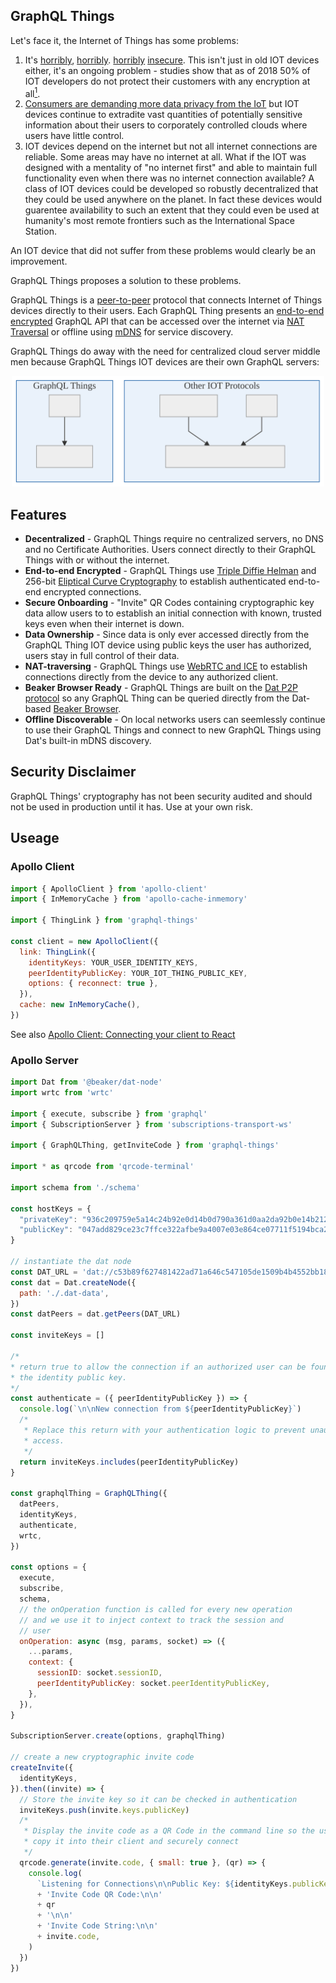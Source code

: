 ## GraphQL Things

Let's face it, the Internet of Things has some problems:

1. It's [horribly](https://www.iotforall.com/5-worst-iot-hacking-vulnerabilities/), [horribly](https://www.zdnet.com/article/iot-security-warning-your-hacked-devices-are-being-used-for-cyber-crime-says-fbi/). [horribly](https://www.nytimes.com/2017/12/21/technology/connected-toys-hacking.html) [insecure](https://blog.radware.com/security/2018/05/7-craziest-iot-device-hacks/). This isn't just in old IOT devices either, it's an ongoing problem - studies show that as of 2018 50% of IOT developers do not protect their customers with any encryption at all[<sup>1</sup>](http://eecatalog.com/embedded-security/2018/03/19/the-internet-of-insecure-things/).
2. [Consumers are demanding more data privacy from the IoT](https://internetofbusiness.com/consumers-demand-more-data-privacy-from-the-iot-economist-report/) but IOT devices continue to extradite vast quantities of potentially sensitive information about their users to corporately controlled clouds where users have little control.
3. IOT devices depend on the internet but not all internet connections are reliable. Some areas may have no internet at all. What if the IOT was designed with a mentality of "no internet first" and able to maintain full functionality even when there was no internet connection available? A class of IOT devices could be developed so robustly decentralized that they could be used anywhere on the planet. In fact these devices would guarentee availability to such an extent that they could even be used at humanity's most remote frontiers such as the International Space Station.

An IOT device that did not suffer from these problems would clearly be an improvement.

GraphQL Things proposes a solution to these problems.

GraphQL Things is a [peer-to-peer](https://en.wikipedia.org/wiki/Peer-to-peer) protocol that connects Internet of Things devices directly to their users. Each GraphQL Thing presents an [end-to-end encrypted](https://en.wikipedia.org/wiki/End-to-end_encryption) GraphQL API that can be accessed over the internet via [NAT Traversal](https://en.wikipedia.org/wiki/NAT_traversal) or offline using [mDNS](https://en.wikipedia.org/wiki/Multicast_DNS) for service discovery.

GraphQL Things do away with the need for centralized cloud server middle men because GraphQL Things IOT devices are their own GraphQL servers:

<p align="center">
  <img
    alt="alt GraphQL Thing connections connect directly instead of through a centralized server"
    src="./docs/dist/connection-comparison.svg"
    width="500"
  />
</p>

## Features
* **Decentralized** - GraphQL Things require no centralized servers, no DNS and no Certificate Authorities. Users connect directly to their GraphQL Things with or without the internet.
* **End-to-end Encrypted** - GraphQL Things use [Triple Diffie Helman](https://signal.org/docs/specifications/x3dh/) and 256-bit [Eliptical Curve Cryptography](https://www.globalsign.com/en/blog/elliptic-curve-cryptography/) to establish authenticated end-to-end encrypted connections.
* **Secure Onboarding** - "Invite" QR Codes containing cryptographic key data allow users to to establish an initial connection with known, trusted keys even when their internet is down.
* **Data Ownership** - Since data is only ever accessed directly from the GraphQL Thing IOT device using public keys the user has authorized, users stay in full control of their data.
* **NAT-traversing** - GraphQL Things use [WebRTC and ICE](https://www.youtube.com/watch?v=7qAQuC9muf8) to establish connections directly from the device to any authorized client.
* **Beaker Browser Ready** - GraphQL Things are built on the [Dat P2P protocol](https://datproject.org/) so any GraphQL Thing can be queried directly from the Dat-based [Beaker Browser](https://beakerbrowser.com/).
* **Offline Discoverable** - On local networks users can seemlessly continue to use their GraphQL Things and connect to new GraphQL Things using Dat's built-in mDNS discovery.

## Security Disclaimer

GraphQL Things' cryptography has not been security audited and should not be used in production until it has. Use at your own risk.

## Useage

### Apollo Client

```js
import { ApolloClient } from 'apollo-client'
import { InMemoryCache } from 'apollo-cache-inmemory'

import { ThingLink } from 'graphql-things'

const client = new ApolloClient({
  link: ThingLink({
    identityKeys: YOUR_USER_IDENTITY_KEYS,
    peerIdentityPublicKey: YOUR_IOT_THING_PUBLIC_KEY,
    options: { reconnect: true },
  }),
  cache: new InMemoryCache(),
})
```

See also [Apollo Client: Connecting your client to React](https://www.apollographql.com/docs/react/essentials/get-started.html#creating-provider)

### Apollo Server

```js
import Dat from '@beaker/dat-node'
import wrtc from 'wrtc'

import { execute, subscribe } from 'graphql'
import { SubscriptionServer } from 'subscriptions-transport-ws'

import { GraphQLThing, getInviteCode } from 'graphql-things'

import * as qrcode from 'qrcode-terminal'

import schema from './schema'

const hostKeys = {
  "privateKey": "936c209759e5a14c24b92e0d14b0d790a361d0aa2da92b0e14b212d9b2fd9a07",
  "publicKey": "047add829ce23c7ffce322afbe9a4007e03e864ce07711f5194bca20aa1ac55325c95517364fe1149bd84989c5961c74ba17d70bc1890dc5bda39367d8e2cb8e40",
}

// instantiate the dat node
const DAT_URL = 'dat://c53b89f627481422ad71a646c547105de1509b4b4552bb18c71e4be200b7ef4c/'
const dat = Dat.createNode({
  path: './.dat-data',
})
const datPeers = dat.getPeers(DAT_URL)

const inviteKeys = []

/*
* return true to allow the connection if an authorized user can be found with
* the identity public key.
*/
const authenticate = ({ peerIdentityPublicKey }) => {
  console.log(`\n\nNew connection from ${peerIdentityPublicKey}`)
  /*
   * Replace this return with your authentication logic to prevent unauthorized
   * access.
   */
  return inviteKeys.includes(peerIdentityPublicKey)
}

const graphqlThing = GraphQLThing({
  datPeers,
  identityKeys,
  authenticate,
  wrtc,
})

const options = {
  execute,
  subscribe,
  schema,
  // the onOperation function is called for every new operation
  // and we use it to inject context to track the session and
  // user
  onOperation: async (msg, params, socket) => ({
    ...params,
    context: {
      sessionID: socket.sessionID,
      peerIdentityPublicKey: socket.peerIdentityPublicKey,
    },
  }),
}

SubscriptionServer.create(options, graphqlThing)

// create a new cryptographic invite code
createInvite({
  identityKeys,
}).then((invite) => {
  // Store the invite key so it can be checked in authentication
  inviteKeys.push(invite.keys.publicKey)
  /*
   * Display the invite code as a QR Code in the command line so the user can
   * copy it into their client and securely connect
   */
  qrcode.generate(invite.code, { small: true }, (qr) => {
    console.log(
      `Listening for Connections\n\nPublic Key: ${identityKeys.publicKey}\n\n`
      + 'Invite Code QR Code:\n\n'
      + qr
      + '\n\n'
      + 'Invite Code String:\n\n'
      + invite.code,
    )
  })
})
```
